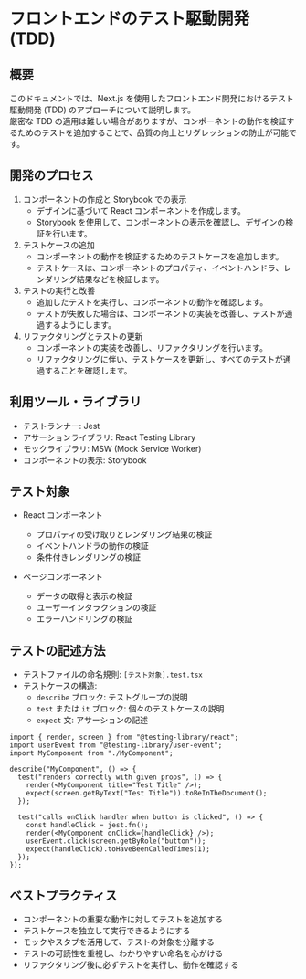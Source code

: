 # フロントエンドのテスト駆動開発 (TDD)

## 概要

このドキュメントでは、Next.js を使用したフロントエンド開発におけるテスト駆動開発 (TDD) のアプローチについて説明します。  
厳密な TDD の適用は難しい場合がありますが、コンポーネントの動作を検証するためのテストを追加することで、品質の向上とリグレッションの防止が可能です。

## 開発のプロセス

1. コンポーネントの作成と Storybook での表示
   - デザインに基づいて React コンポーネントを作成します。
   - Storybook を使用して、コンポーネントの表示を確認し、デザインの検証を行います。
2. テストケースの追加
   - コンポーネントの動作を検証するためのテストケースを追加します。
   - テストケースは、コンポーネントのプロパティ、イベントハンドラ、レンダリング結果などを検証します。
3. テストの実行と改善
   - 追加したテストを実行し、コンポーネントの動作を確認します。
   - テストが失敗した場合は、コンポーネントの実装を改善し、テストが通過するようにします。
4. リファクタリングとテストの更新
   - コンポーネントの実装を改善し、リファクタリングを行います。
   - リファクタリングに伴い、テストケースを更新し、すべてのテストが通過することを確認します。

## 利用ツール・ライブラリ

- テストランナー: Jest
- アサーションライブラリ: React Testing Library
- モックライブラリ: MSW (Mock Service Worker)
- コンポーネントの表示: Storybook

## テスト対象

- React コンポーネント

  - プロパティの受け取りとレンダリング結果の検証
  - イベントハンドラの動作の検証
  - 条件付きレンダリングの検証

- ページコンポーネント
  - データの取得と表示の検証
  - ユーザーインタラクションの検証
  - エラーハンドリングの検証

## テストの記述方法

- テストファイルの命名規則: `[テスト対象].test.tsx`
- テストケースの構造:
  - `describe` ブロック: テストグループの説明
  - `test` または `it` ブロック: 個々のテストケースの説明
  - `expect` 文: アサーションの記述

```tsx
import { render, screen } from "@testing-library/react";
import userEvent from "@testing-library/user-event";
import MyComponent from "./MyComponent";

describe("MyComponent", () => {
  test("renders correctly with given props", () => {
    render(<MyComponent title="Test Title" />);
    expect(screen.getByText("Test Title")).toBeInTheDocument();
  });

  test("calls onClick handler when button is clicked", () => {
    const handleClick = jest.fn();
    render(<MyComponent onClick={handleClick} />);
    userEvent.click(screen.getByRole("button"));
    expect(handleClick).toHaveBeenCalledTimes(1);
  });
});
```

## ベストプラクティス

- コンポーネントの重要な動作に対してテストを追加する
- テストケースを独立して実行できるようにする
- モックやスタブを活用して、テストの対象を分離する
- テストの可読性を重視し、わかりやすい命名を心がける
- リファクタリング後に必ずテストを実行し、動作を確認する
